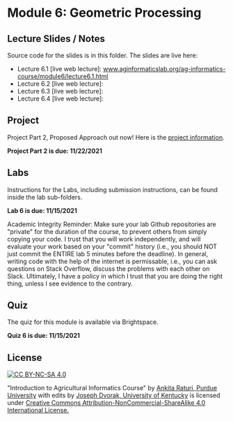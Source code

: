 # Module 6: Geometric Processing

## Lecture Slides / Notes

Source code for the slides is in this folder. The slides are live here:

- Lecture 6.1 [live web lecture]: www.aginformaticslab.org/ag-informatics-course/module6/lecture6.1.html
- Lecture 6.2 [live web lecture]: 
- Lecture 6.3 [live web lecture]: 
- Lecture 6.4 [live web lecture]: 



## Project

Project Part 2, Proposed Approach out now! Here is the [project information](../project/Project-part2.pdf).

**Project Part 2 is due: 11/22/2021**


## Labs

Instructions for the Labs, including submission instructions, can be found inside the lab sub-folders.

**Lab 6 is due: 11/15/2021** 

Academic Integrity Reminder: Make sure your lab Github repositories are "private" for the duration of the course, to prevent others from simply copying your code. I trust that you will work independently, and will evaluate your work based on your "commit" history (i.e., you should NOT just commit the ENTIRE lab 5 minutes before the deadline). In general, writing code with the help of the internet is permissable, i.e., you can ask questions on Stack Overflow, discuss the problems with each other on Slack. Ultimately, I have a policy in which I trust that you are doing the right thing, unless I see evidence to the contrary.


## Quiz

The quiz for this module is available via Brightspace. 

**Quiz 6 is due: 11/15/2021**


## License
[![CC BY-NC-SA 4.0][cc-by-nc-sa-shield]][cc-by-nc-sa]

<!-- This work is licensed under a
[Creative Commons Attribution-NonCommercial-ShareAlike 4.0 International License][cc-by-nc-sa].

[![CC BY-NC-SA 4.0][cc-by-nc-sa-image]][cc-by-nc-sa] -->

[cc-by-nc-sa]: http://creativecommons.org/licenses/by-nc-sa/4.0/
[cc-by-nc-sa-image]: https://licensebuttons.net/l/by-nc-sa/4.0/88x31.png
[cc-by-nc-sa-shield]: https://img.shields.io/badge/License-CC%20BY--NC--SA%204.0-lightgrey.svg

  "Introduction to Agricultural Informatics Course" by [Ankita Raturi, Purdue University](https://github.com/ag-informatics/ag-informatics-course) with edits by [Joseph Dvorak, University of Kentucky](https://www.engr.uky.edu/directory/dvorak-joseph) is licensed under [Creative Commons Attribution-NonCommercial-ShareAlike 4.0 International License.](http://creativecommons.org/licenses/by-nc-sa/4.0/)
